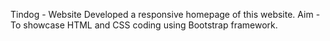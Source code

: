 Tindog - Website
Developed a responsive homepage of this website. Aim - To showcase HTML and CSS coding using Bootstrap framework.
